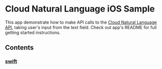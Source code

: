# Cloud Natural Language iOS Sample

This app demonstrate how to make API calls to the [Cloud Natural Language API](https://cloud.google.com/natural-language/#overview), taking user's input from the text field. Check out app's README for full getting started instructions.

## Contents

### [swift](swift)

